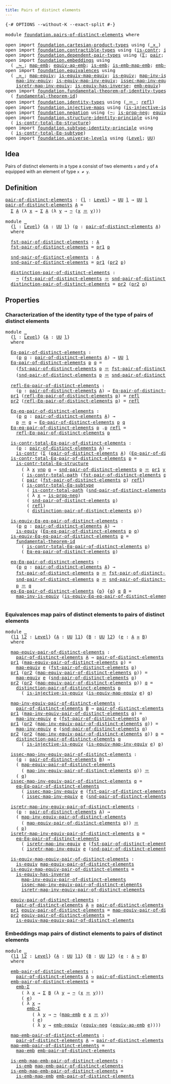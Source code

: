 ```yaml
---
title: Pairs of distinct elements
---
```


<pre class="Agda"><a id="52" class="Symbol">{-#</a> <a id="56" class="Keyword">OPTIONS</a> <a id="64" class="Pragma">--without-K</a> <a id="76" class="Pragma">--exact-split</a> <a id="90" class="Symbol">#-}</a>

<a id="95" class="Keyword">module</a> <a id="102" href="foundation.pairs-of-distinct-elements.html" class="Module">foundation.pairs-of-distinct-elements</a> <a id="140" class="Keyword">where</a>

<a id="147" class="Keyword">open</a> <a id="152" class="Keyword">import</a> <a id="159" href="foundation.cartesian-product-types.html" class="Module">foundation.cartesian-product-types</a> <a id="194" class="Keyword">using</a> <a id="200" class="Symbol">(</a><a id="201" href="foundation-core.cartesian-product-types.html#590" class="Function Operator">_×_</a><a id="204" class="Symbol">)</a>
<a id="206" class="Keyword">open</a> <a id="211" class="Keyword">import</a> <a id="218" href="foundation.contractible-types.html" class="Module">foundation.contractible-types</a> <a id="248" class="Keyword">using</a> <a id="254" class="Symbol">(</a><a id="255" href="foundation-core.contractible-types.html#1006" class="Function">is-contr</a><a id="263" class="Symbol">;</a> <a id="265" href="foundation-core.contractible-types.html#2046" class="Function">is-contr-total-path</a><a id="284" class="Symbol">)</a>
<a id="286" class="Keyword">open</a> <a id="291" class="Keyword">import</a> <a id="298" href="foundation.dependent-pair-types.html" class="Module">foundation.dependent-pair-types</a> <a id="330" class="Keyword">using</a> <a id="336" class="Symbol">(</a><a id="337" href="foundation-core.dependent-pair-types.html#515" class="Record">Σ</a><a id="338" class="Symbol">;</a> <a id="340" href="foundation-core.dependent-pair-types.html#588" class="InductiveConstructor">pair</a><a id="344" class="Symbol">;</a> <a id="346" href="foundation-core.dependent-pair-types.html#605" class="Field">pr1</a><a id="349" class="Symbol">;</a> <a id="351" href="foundation-core.dependent-pair-types.html#617" class="Field">pr2</a><a id="354" class="Symbol">)</a>
<a id="356" class="Keyword">open</a> <a id="361" class="Keyword">import</a> <a id="368" href="foundation.embeddings.html" class="Module">foundation.embeddings</a> <a id="390" class="Keyword">using</a>
  <a id="398" class="Symbol">(</a> <a id="400" href="foundation-core.embeddings.html#1074" class="Function Operator">_↪_</a><a id="403" class="Symbol">;</a> <a id="405" href="foundation-core.embeddings.html#1217" class="Function">map-emb</a><a id="412" class="Symbol">;</a> <a id="414" href="foundation-core.embeddings.html#1344" class="Function">equiv-ap-emb</a><a id="426" class="Symbol">;</a> <a id="428" href="foundation-core.embeddings.html#992" class="Function">is-emb</a><a id="434" class="Symbol">;</a> <a id="436" href="foundation-core.embeddings.html#1264" class="Function">is-emb-map-emb</a><a id="450" class="Symbol">;</a> <a id="452" href="foundation.embeddings.html#5290" class="Function">emb-Σ</a><a id="457" class="Symbol">)</a>
<a id="459" class="Keyword">open</a> <a id="464" class="Keyword">import</a> <a id="471" href="foundation.equivalences.html" class="Module">foundation.equivalences</a> <a id="495" class="Keyword">using</a>
  <a id="503" class="Symbol">(</a> <a id="505" href="foundation-core.equivalences.html#1621" class="Function Operator">_≃_</a><a id="508" class="Symbol">;</a> <a id="510" href="foundation-core.equivalences.html#1821" class="Function">map-equiv</a><a id="519" class="Symbol">;</a> <a id="521" href="foundation-core.equivalences.html#1876" class="Function">is-equiv-map-equiv</a><a id="539" class="Symbol">;</a> <a id="541" href="foundation-core.equivalences.html#1556" class="Function">is-equiv</a><a id="549" class="Symbol">;</a> <a id="551" href="foundation-core.equivalences.html#4187" class="Function">map-inv-is-equiv</a><a id="567" class="Symbol">;</a>
    <a id="573" href="foundation-core.equivalences.html#5036" class="Function">map-inv-equiv</a><a id="586" class="Symbol">;</a> <a id="588" href="foundation-core.equivalences.html#5594" class="Function">is-equiv-map-inv-equiv</a><a id="610" class="Symbol">;</a> <a id="612" href="foundation-core.equivalences.html#5119" class="Function">issec-map-inv-equiv</a><a id="631" class="Symbol">;</a>
    <a id="637" href="foundation-core.equivalences.html#5251" class="Function">isretr-map-inv-equiv</a><a id="657" class="Symbol">;</a> <a id="659" href="foundation-core.equivalences.html#3013" class="Function">is-equiv-has-inverse</a><a id="679" class="Symbol">;</a> <a id="681" href="foundation.equivalences.html#3356" class="Function">emb-equiv</a><a id="690" class="Symbol">)</a>
<a id="692" class="Keyword">open</a> <a id="697" class="Keyword">import</a> <a id="704" href="foundation.fundamental-theorem-of-identity-types.html" class="Module">foundation.fundamental-theorem-of-identity-types</a> <a id="753" class="Keyword">using</a>
  <a id="761" class="Symbol">(</a> <a id="763" href="foundation-core.fundamental-theorem-of-identity-types.html#1894" class="Function">fundamental-theorem-id</a><a id="785" class="Symbol">)</a>
<a id="787" class="Keyword">open</a> <a id="792" class="Keyword">import</a> <a id="799" href="foundation.identity-types.html" class="Module">foundation.identity-types</a> <a id="825" class="Keyword">using</a> <a id="831" class="Symbol">(</a><a id="832" href="foundation-core.identity-types.html#1865" class="Function Operator">_＝_</a><a id="835" class="Symbol">;</a> <a id="837" href="foundation-core.identity-types.html#1820" class="InductiveConstructor">refl</a><a id="841" class="Symbol">)</a>
<a id="843" class="Keyword">open</a> <a id="848" class="Keyword">import</a> <a id="855" href="foundation.injective-maps.html" class="Module">foundation.injective-maps</a> <a id="881" class="Keyword">using</a> <a id="887" class="Symbol">(</a><a id="888" href="foundation.injective-maps.html#2895" class="Function">is-injective-is-equiv</a><a id="909" class="Symbol">)</a>
<a id="911" class="Keyword">open</a> <a id="916" class="Keyword">import</a> <a id="923" href="foundation.negation.html" class="Module">foundation.negation</a> <a id="943" class="Keyword">using</a> <a id="949" class="Symbol">(</a><a id="950" href="foundation-core.negation.html#465" class="Function">¬</a><a id="951" class="Symbol">;</a> <a id="953" href="foundation.negation.html#955" class="Function">is-prop-neg</a><a id="964" class="Symbol">;</a> <a id="966" href="foundation.negation.html#1478" class="Function">equiv-neg</a><a id="975" class="Symbol">)</a>
<a id="977" class="Keyword">open</a> <a id="982" class="Keyword">import</a> <a id="989" href="foundation.structure-identity-principle.html" class="Module">foundation.structure-identity-principle</a> <a id="1029" class="Keyword">using</a>
  <a id="1037" class="Symbol">(</a> <a id="1039" href="foundation.structure-identity-principle.html#1355" class="Function">is-contr-total-Eq-structure</a><a id="1066" class="Symbol">)</a>
<a id="1068" class="Keyword">open</a> <a id="1073" class="Keyword">import</a> <a id="1080" href="foundation.subtype-identity-principle.html" class="Module">foundation.subtype-identity-principle</a> <a id="1118" class="Keyword">using</a>
  <a id="1126" class="Symbol">(</a> <a id="1128" href="foundation-core.subtype-identity-principle.html#1586" class="Function">is-contr-total-Eq-subtype</a><a id="1153" class="Symbol">)</a>
<a id="1155" class="Keyword">open</a> <a id="1160" class="Keyword">import</a> <a id="1167" href="foundation.universe-levels.html" class="Module">foundation.universe-levels</a> <a id="1194" class="Keyword">using</a> <a id="1200" class="Symbol">(</a><a id="1201" href="Agda.Primitive.html#597" class="Postulate">Level</a><a id="1206" class="Symbol">;</a> <a id="1208" href="foundation-core.universe-levels.html#235" class="Primitive">UU</a><a id="1210" class="Symbol">)</a>
</pre>
## Idea

Pairs of distinct elements in a type `A` consist of two elements `x` and `y` of `A` equipped with an element of type `x ≠ y`.

## Definition

<pre class="Agda"><a id="pair-of-distinct-elements"></a><a id="1376" href="foundation.pairs-of-distinct-elements.html#1376" class="Function">pair-of-distinct-elements</a> <a id="1402" class="Symbol">:</a> <a id="1404" class="Symbol">{</a><a id="1405" href="foundation.pairs-of-distinct-elements.html#1405" class="Bound">l</a> <a id="1407" class="Symbol">:</a> <a id="1409" href="Agda.Primitive.html#597" class="Postulate">Level</a><a id="1414" class="Symbol">}</a> <a id="1416" class="Symbol">→</a> <a id="1418" href="foundation-core.universe-levels.html#235" class="Primitive">UU</a> <a id="1421" href="foundation.pairs-of-distinct-elements.html#1405" class="Bound">l</a> <a id="1423" class="Symbol">→</a> <a id="1425" href="foundation-core.universe-levels.html#235" class="Primitive">UU</a> <a id="1428" href="foundation.pairs-of-distinct-elements.html#1405" class="Bound">l</a>
<a id="1430" href="foundation.pairs-of-distinct-elements.html#1376" class="Function">pair-of-distinct-elements</a> <a id="1456" href="foundation.pairs-of-distinct-elements.html#1456" class="Bound">A</a> <a id="1458" class="Symbol">=</a>
  <a id="1462" href="foundation-core.dependent-pair-types.html#515" class="Record">Σ</a> <a id="1464" href="foundation.pairs-of-distinct-elements.html#1456" class="Bound">A</a> <a id="1466" class="Symbol">(λ</a> <a id="1469" href="foundation.pairs-of-distinct-elements.html#1469" class="Bound">x</a> <a id="1471" class="Symbol">→</a> <a id="1473" href="foundation-core.dependent-pair-types.html#515" class="Record">Σ</a> <a id="1475" href="foundation.pairs-of-distinct-elements.html#1456" class="Bound">A</a> <a id="1477" class="Symbol">(λ</a> <a id="1480" href="foundation.pairs-of-distinct-elements.html#1480" class="Bound">y</a> <a id="1482" class="Symbol">→</a> <a id="1484" href="foundation-core.negation.html#465" class="Function">¬</a> <a id="1486" class="Symbol">(</a><a id="1487" href="foundation.pairs-of-distinct-elements.html#1469" class="Bound">x</a> <a id="1489" href="foundation-core.identity-types.html#1865" class="Function Operator">＝</a> <a id="1491" href="foundation.pairs-of-distinct-elements.html#1480" class="Bound">y</a><a id="1492" class="Symbol">)))</a>

<a id="1497" class="Keyword">module</a> <a id="1504" href="foundation.pairs-of-distinct-elements.html#1504" class="Module">_</a>
  <a id="1508" class="Symbol">{</a><a id="1509" href="foundation.pairs-of-distinct-elements.html#1509" class="Bound">l</a> <a id="1511" class="Symbol">:</a> <a id="1513" href="Agda.Primitive.html#597" class="Postulate">Level</a><a id="1518" class="Symbol">}</a> <a id="1520" class="Symbol">{</a><a id="1521" href="foundation.pairs-of-distinct-elements.html#1521" class="Bound">A</a> <a id="1523" class="Symbol">:</a> <a id="1525" href="foundation-core.universe-levels.html#235" class="Primitive">UU</a> <a id="1528" href="foundation.pairs-of-distinct-elements.html#1509" class="Bound">l</a><a id="1529" class="Symbol">}</a> <a id="1531" class="Symbol">(</a><a id="1532" href="foundation.pairs-of-distinct-elements.html#1532" class="Bound">p</a> <a id="1534" class="Symbol">:</a> <a id="1536" href="foundation.pairs-of-distinct-elements.html#1376" class="Function">pair-of-distinct-elements</a> <a id="1562" href="foundation.pairs-of-distinct-elements.html#1521" class="Bound">A</a><a id="1563" class="Symbol">)</a>
  <a id="1567" class="Keyword">where</a>
  
  <a id="1578" href="foundation.pairs-of-distinct-elements.html#1578" class="Function">fst-pair-of-distinct-elements</a> <a id="1608" class="Symbol">:</a> <a id="1610" href="foundation.pairs-of-distinct-elements.html#1521" class="Bound">A</a>
  <a id="1614" href="foundation.pairs-of-distinct-elements.html#1578" class="Function">fst-pair-of-distinct-elements</a> <a id="1644" class="Symbol">=</a> <a id="1646" href="foundation-core.dependent-pair-types.html#605" class="Field">pr1</a> <a id="1650" href="foundation.pairs-of-distinct-elements.html#1532" class="Bound">p</a>

  <a id="1655" href="foundation.pairs-of-distinct-elements.html#1655" class="Function">snd-pair-of-distinct-elements</a> <a id="1685" class="Symbol">:</a> <a id="1687" href="foundation.pairs-of-distinct-elements.html#1521" class="Bound">A</a>
  <a id="1691" href="foundation.pairs-of-distinct-elements.html#1655" class="Function">snd-pair-of-distinct-elements</a> <a id="1721" class="Symbol">=</a> <a id="1723" href="foundation-core.dependent-pair-types.html#605" class="Field">pr1</a> <a id="1727" class="Symbol">(</a><a id="1728" href="foundation-core.dependent-pair-types.html#617" class="Field">pr2</a> <a id="1732" href="foundation.pairs-of-distinct-elements.html#1532" class="Bound">p</a><a id="1733" class="Symbol">)</a>

  <a id="1738" href="foundation.pairs-of-distinct-elements.html#1738" class="Function">distinction-pair-of-distinct-elements</a> <a id="1776" class="Symbol">:</a>
    <a id="1782" href="foundation-core.negation.html#465" class="Function">¬</a> <a id="1784" class="Symbol">(</a><a id="1785" href="foundation.pairs-of-distinct-elements.html#1578" class="Function">fst-pair-of-distinct-elements</a> <a id="1815" href="foundation-core.identity-types.html#1865" class="Function Operator">＝</a> <a id="1817" href="foundation.pairs-of-distinct-elements.html#1655" class="Function">snd-pair-of-distinct-elements</a><a id="1846" class="Symbol">)</a>
  <a id="1850" href="foundation.pairs-of-distinct-elements.html#1738" class="Function">distinction-pair-of-distinct-elements</a> <a id="1888" class="Symbol">=</a> <a id="1890" href="foundation-core.dependent-pair-types.html#617" class="Field">pr2</a> <a id="1894" class="Symbol">(</a><a id="1895" href="foundation-core.dependent-pair-types.html#617" class="Field">pr2</a> <a id="1899" href="foundation.pairs-of-distinct-elements.html#1532" class="Bound">p</a><a id="1900" class="Symbol">)</a>
</pre>
## Properties

### Characterization of the identity type of the type of pairs of distinct elements

<pre class="Agda"><a id="2015" class="Keyword">module</a> <a id="2022" href="foundation.pairs-of-distinct-elements.html#2022" class="Module">_</a>
  <a id="2026" class="Symbol">{</a><a id="2027" href="foundation.pairs-of-distinct-elements.html#2027" class="Bound">l</a> <a id="2029" class="Symbol">:</a> <a id="2031" href="Agda.Primitive.html#597" class="Postulate">Level</a><a id="2036" class="Symbol">}</a> <a id="2038" class="Symbol">{</a><a id="2039" href="foundation.pairs-of-distinct-elements.html#2039" class="Bound">A</a> <a id="2041" class="Symbol">:</a> <a id="2043" href="foundation-core.universe-levels.html#235" class="Primitive">UU</a> <a id="2046" href="foundation.pairs-of-distinct-elements.html#2027" class="Bound">l</a><a id="2047" class="Symbol">}</a>
  <a id="2051" class="Keyword">where</a>
  
  <a id="2062" href="foundation.pairs-of-distinct-elements.html#2062" class="Function">Eq-pair-of-distinct-elements</a> <a id="2091" class="Symbol">:</a>
    <a id="2097" class="Symbol">(</a><a id="2098" href="foundation.pairs-of-distinct-elements.html#2098" class="Bound">p</a> <a id="2100" href="foundation.pairs-of-distinct-elements.html#2100" class="Bound">q</a> <a id="2102" class="Symbol">:</a> <a id="2104" href="foundation.pairs-of-distinct-elements.html#1376" class="Function">pair-of-distinct-elements</a> <a id="2130" href="foundation.pairs-of-distinct-elements.html#2039" class="Bound">A</a><a id="2131" class="Symbol">)</a> <a id="2133" class="Symbol">→</a> <a id="2135" href="foundation-core.universe-levels.html#235" class="Primitive">UU</a> <a id="2138" href="foundation.pairs-of-distinct-elements.html#2027" class="Bound">l</a>
  <a id="2142" href="foundation.pairs-of-distinct-elements.html#2062" class="Function">Eq-pair-of-distinct-elements</a> <a id="2171" href="foundation.pairs-of-distinct-elements.html#2171" class="Bound">p</a> <a id="2173" href="foundation.pairs-of-distinct-elements.html#2173" class="Bound">q</a> <a id="2175" class="Symbol">=</a>
    <a id="2181" class="Symbol">(</a><a id="2182" href="foundation.pairs-of-distinct-elements.html#1578" class="Function">fst-pair-of-distinct-elements</a> <a id="2212" href="foundation.pairs-of-distinct-elements.html#2171" class="Bound">p</a> <a id="2214" href="foundation-core.identity-types.html#1865" class="Function Operator">＝</a> <a id="2216" href="foundation.pairs-of-distinct-elements.html#1578" class="Function">fst-pair-of-distinct-elements</a> <a id="2246" href="foundation.pairs-of-distinct-elements.html#2173" class="Bound">q</a><a id="2247" class="Symbol">)</a> <a id="2249" href="foundation-core.cartesian-product-types.html#590" class="Function Operator">×</a>
    <a id="2255" class="Symbol">(</a><a id="2256" href="foundation.pairs-of-distinct-elements.html#1655" class="Function">snd-pair-of-distinct-elements</a> <a id="2286" href="foundation.pairs-of-distinct-elements.html#2171" class="Bound">p</a> <a id="2288" href="foundation-core.identity-types.html#1865" class="Function Operator">＝</a> <a id="2290" href="foundation.pairs-of-distinct-elements.html#1655" class="Function">snd-pair-of-distinct-elements</a> <a id="2320" href="foundation.pairs-of-distinct-elements.html#2173" class="Bound">q</a><a id="2321" class="Symbol">)</a>

  <a id="2326" href="foundation.pairs-of-distinct-elements.html#2326" class="Function">refl-Eq-pair-of-distinct-elements</a> <a id="2360" class="Symbol">:</a>
    <a id="2366" class="Symbol">(</a><a id="2367" href="foundation.pairs-of-distinct-elements.html#2367" class="Bound">p</a> <a id="2369" class="Symbol">:</a> <a id="2371" href="foundation.pairs-of-distinct-elements.html#1376" class="Function">pair-of-distinct-elements</a> <a id="2397" href="foundation.pairs-of-distinct-elements.html#2039" class="Bound">A</a><a id="2398" class="Symbol">)</a> <a id="2400" class="Symbol">→</a> <a id="2402" href="foundation.pairs-of-distinct-elements.html#2062" class="Function">Eq-pair-of-distinct-elements</a> <a id="2431" href="foundation.pairs-of-distinct-elements.html#2367" class="Bound">p</a> <a id="2433" href="foundation.pairs-of-distinct-elements.html#2367" class="Bound">p</a>
  <a id="2437" href="foundation-core.dependent-pair-types.html#605" class="Field">pr1</a> <a id="2441" class="Symbol">(</a><a id="2442" href="foundation.pairs-of-distinct-elements.html#2326" class="Function">refl-Eq-pair-of-distinct-elements</a> <a id="2476" href="foundation.pairs-of-distinct-elements.html#2476" class="Bound">p</a><a id="2477" class="Symbol">)</a> <a id="2479" class="Symbol">=</a> <a id="2481" href="foundation-core.identity-types.html#1820" class="InductiveConstructor">refl</a>
  <a id="2488" href="foundation-core.dependent-pair-types.html#617" class="Field">pr2</a> <a id="2492" class="Symbol">(</a><a id="2493" href="foundation.pairs-of-distinct-elements.html#2326" class="Function">refl-Eq-pair-of-distinct-elements</a> <a id="2527" href="foundation.pairs-of-distinct-elements.html#2527" class="Bound">p</a><a id="2528" class="Symbol">)</a> <a id="2530" class="Symbol">=</a> <a id="2532" href="foundation-core.identity-types.html#1820" class="InductiveConstructor">refl</a>

  <a id="2540" href="foundation.pairs-of-distinct-elements.html#2540" class="Function">Eq-eq-pair-of-distinct-elements</a> <a id="2572" class="Symbol">:</a>
    <a id="2578" class="Symbol">(</a><a id="2579" href="foundation.pairs-of-distinct-elements.html#2579" class="Bound">p</a> <a id="2581" href="foundation.pairs-of-distinct-elements.html#2581" class="Bound">q</a> <a id="2583" class="Symbol">:</a> <a id="2585" href="foundation.pairs-of-distinct-elements.html#1376" class="Function">pair-of-distinct-elements</a> <a id="2611" href="foundation.pairs-of-distinct-elements.html#2039" class="Bound">A</a><a id="2612" class="Symbol">)</a> <a id="2614" class="Symbol">→</a>
    <a id="2620" href="foundation.pairs-of-distinct-elements.html#2579" class="Bound">p</a> <a id="2622" href="foundation-core.identity-types.html#1865" class="Function Operator">＝</a> <a id="2624" href="foundation.pairs-of-distinct-elements.html#2581" class="Bound">q</a> <a id="2626" class="Symbol">→</a> <a id="2628" href="foundation.pairs-of-distinct-elements.html#2062" class="Function">Eq-pair-of-distinct-elements</a> <a id="2657" href="foundation.pairs-of-distinct-elements.html#2579" class="Bound">p</a> <a id="2659" href="foundation.pairs-of-distinct-elements.html#2581" class="Bound">q</a>
  <a id="2663" href="foundation.pairs-of-distinct-elements.html#2540" class="Function">Eq-eq-pair-of-distinct-elements</a> <a id="2695" href="foundation.pairs-of-distinct-elements.html#2695" class="Bound">p</a> <a id="2697" class="DottedPattern Symbol">.</a><a id="2698" href="foundation.pairs-of-distinct-elements.html#2695" class="DottedPattern Bound">p</a> <a id="2700" href="foundation-core.identity-types.html#1820" class="InductiveConstructor">refl</a> <a id="2705" class="Symbol">=</a>
    <a id="2711" href="foundation.pairs-of-distinct-elements.html#2326" class="Function">refl-Eq-pair-of-distinct-elements</a> <a id="2745" href="foundation.pairs-of-distinct-elements.html#2695" class="Bound">p</a>

  <a id="2750" href="foundation.pairs-of-distinct-elements.html#2750" class="Function">is-contr-total-Eq-pair-of-distinct-elements</a> <a id="2794" class="Symbol">:</a>
    <a id="2800" class="Symbol">(</a><a id="2801" href="foundation.pairs-of-distinct-elements.html#2801" class="Bound">p</a> <a id="2803" class="Symbol">:</a> <a id="2805" href="foundation.pairs-of-distinct-elements.html#1376" class="Function">pair-of-distinct-elements</a> <a id="2831" href="foundation.pairs-of-distinct-elements.html#2039" class="Bound">A</a><a id="2832" class="Symbol">)</a> <a id="2834" class="Symbol">→</a>
    <a id="2840" href="foundation-core.contractible-types.html#1006" class="Function">is-contr</a> <a id="2849" class="Symbol">(</a><a id="2850" href="foundation-core.dependent-pair-types.html#515" class="Record">Σ</a> <a id="2852" class="Symbol">(</a><a id="2853" href="foundation.pairs-of-distinct-elements.html#1376" class="Function">pair-of-distinct-elements</a> <a id="2879" href="foundation.pairs-of-distinct-elements.html#2039" class="Bound">A</a><a id="2880" class="Symbol">)</a> <a id="2882" class="Symbol">(</a><a id="2883" href="foundation.pairs-of-distinct-elements.html#2062" class="Function">Eq-pair-of-distinct-elements</a> <a id="2912" href="foundation.pairs-of-distinct-elements.html#2801" class="Bound">p</a><a id="2913" class="Symbol">))</a>
  <a id="2918" href="foundation.pairs-of-distinct-elements.html#2750" class="Function">is-contr-total-Eq-pair-of-distinct-elements</a> <a id="2962" href="foundation.pairs-of-distinct-elements.html#2962" class="Bound">p</a> <a id="2964" class="Symbol">=</a>
    <a id="2970" href="foundation.structure-identity-principle.html#1355" class="Function">is-contr-total-Eq-structure</a>
      <a id="3004" class="Symbol">(</a> <a id="3006" class="Symbol">λ</a> <a id="3008" href="foundation.pairs-of-distinct-elements.html#3008" class="Bound">x</a> <a id="3010" href="foundation.pairs-of-distinct-elements.html#3010" class="Bound">ynp</a> <a id="3014" href="foundation.pairs-of-distinct-elements.html#3014" class="Bound">α</a> <a id="3016" class="Symbol">→</a> <a id="3018" href="foundation.pairs-of-distinct-elements.html#1655" class="Function">snd-pair-of-distinct-elements</a> <a id="3048" href="foundation.pairs-of-distinct-elements.html#2962" class="Bound">p</a> <a id="3050" href="foundation-core.identity-types.html#1865" class="Function Operator">＝</a> <a id="3052" href="foundation-core.dependent-pair-types.html#605" class="Field">pr1</a> <a id="3056" href="foundation.pairs-of-distinct-elements.html#3010" class="Bound">ynp</a><a id="3059" class="Symbol">)</a>
      <a id="3067" class="Symbol">(</a> <a id="3069" href="foundation-core.contractible-types.html#2046" class="Function">is-contr-total-path</a> <a id="3089" class="Symbol">(</a><a id="3090" href="foundation.pairs-of-distinct-elements.html#1578" class="Function">fst-pair-of-distinct-elements</a> <a id="3120" href="foundation.pairs-of-distinct-elements.html#2962" class="Bound">p</a><a id="3121" class="Symbol">))</a>
      <a id="3130" class="Symbol">(</a> <a id="3132" href="foundation-core.dependent-pair-types.html#588" class="InductiveConstructor">pair</a> <a id="3137" class="Symbol">(</a><a id="3138" href="foundation.pairs-of-distinct-elements.html#1578" class="Function">fst-pair-of-distinct-elements</a> <a id="3168" href="foundation.pairs-of-distinct-elements.html#2962" class="Bound">p</a><a id="3169" class="Symbol">)</a> <a id="3171" href="foundation-core.identity-types.html#1820" class="InductiveConstructor">refl</a><a id="3175" class="Symbol">)</a>
      <a id="3183" class="Symbol">(</a> <a id="3185" href="foundation-core.subtype-identity-principle.html#1586" class="Function">is-contr-total-Eq-subtype</a>
        <a id="3219" class="Symbol">(</a> <a id="3221" href="foundation-core.contractible-types.html#2046" class="Function">is-contr-total-path</a> <a id="3241" class="Symbol">(</a><a id="3242" href="foundation.pairs-of-distinct-elements.html#1655" class="Function">snd-pair-of-distinct-elements</a> <a id="3272" href="foundation.pairs-of-distinct-elements.html#2962" class="Bound">p</a><a id="3273" class="Symbol">))</a>
        <a id="3284" class="Symbol">(</a> <a id="3286" class="Symbol">λ</a> <a id="3288" href="foundation.pairs-of-distinct-elements.html#3288" class="Bound">x</a> <a id="3290" class="Symbol">→</a> <a id="3292" href="foundation.negation.html#955" class="Function">is-prop-neg</a><a id="3303" class="Symbol">)</a>
        <a id="3313" class="Symbol">(</a> <a id="3315" href="foundation.pairs-of-distinct-elements.html#1655" class="Function">snd-pair-of-distinct-elements</a> <a id="3345" href="foundation.pairs-of-distinct-elements.html#2962" class="Bound">p</a><a id="3346" class="Symbol">)</a>
        <a id="3356" class="Symbol">(</a> <a id="3358" href="foundation-core.identity-types.html#1820" class="InductiveConstructor">refl</a><a id="3362" class="Symbol">)</a>
        <a id="3372" class="Symbol">(</a> <a id="3374" href="foundation.pairs-of-distinct-elements.html#1738" class="Function">distinction-pair-of-distinct-elements</a> <a id="3412" href="foundation.pairs-of-distinct-elements.html#2962" class="Bound">p</a><a id="3413" class="Symbol">))</a>

  <a id="3419" href="foundation.pairs-of-distinct-elements.html#3419" class="Function">is-equiv-Eq-eq-pair-of-distinct-elements</a> <a id="3460" class="Symbol">:</a>
    <a id="3466" class="Symbol">(</a><a id="3467" href="foundation.pairs-of-distinct-elements.html#3467" class="Bound">p</a> <a id="3469" href="foundation.pairs-of-distinct-elements.html#3469" class="Bound">q</a> <a id="3471" class="Symbol">:</a> <a id="3473" href="foundation.pairs-of-distinct-elements.html#1376" class="Function">pair-of-distinct-elements</a> <a id="3499" href="foundation.pairs-of-distinct-elements.html#2039" class="Bound">A</a><a id="3500" class="Symbol">)</a> <a id="3502" class="Symbol">→</a>
    <a id="3508" href="foundation-core.equivalences.html#1556" class="Function">is-equiv</a> <a id="3517" class="Symbol">(</a><a id="3518" href="foundation.pairs-of-distinct-elements.html#2540" class="Function">Eq-eq-pair-of-distinct-elements</a> <a id="3550" href="foundation.pairs-of-distinct-elements.html#3467" class="Bound">p</a> <a id="3552" href="foundation.pairs-of-distinct-elements.html#3469" class="Bound">q</a><a id="3553" class="Symbol">)</a>
  <a id="3557" href="foundation.pairs-of-distinct-elements.html#3419" class="Function">is-equiv-Eq-eq-pair-of-distinct-elements</a> <a id="3598" href="foundation.pairs-of-distinct-elements.html#3598" class="Bound">p</a> <a id="3600" class="Symbol">=</a>
    <a id="3606" href="foundation-core.fundamental-theorem-of-identity-types.html#1894" class="Function">fundamental-theorem-id</a>
      <a id="3635" class="Symbol">(</a> <a id="3637" href="foundation.pairs-of-distinct-elements.html#2750" class="Function">is-contr-total-Eq-pair-of-distinct-elements</a> <a id="3681" href="foundation.pairs-of-distinct-elements.html#3598" class="Bound">p</a><a id="3682" class="Symbol">)</a>
      <a id="3690" class="Symbol">(</a> <a id="3692" href="foundation.pairs-of-distinct-elements.html#2540" class="Function">Eq-eq-pair-of-distinct-elements</a> <a id="3724" href="foundation.pairs-of-distinct-elements.html#3598" class="Bound">p</a><a id="3725" class="Symbol">)</a>

  <a id="3730" href="foundation.pairs-of-distinct-elements.html#3730" class="Function">eq-Eq-pair-of-distinct-elements</a> <a id="3762" class="Symbol">:</a>
    <a id="3768" class="Symbol">{</a><a id="3769" href="foundation.pairs-of-distinct-elements.html#3769" class="Bound">p</a> <a id="3771" href="foundation.pairs-of-distinct-elements.html#3771" class="Bound">q</a> <a id="3773" class="Symbol">:</a> <a id="3775" href="foundation.pairs-of-distinct-elements.html#1376" class="Function">pair-of-distinct-elements</a> <a id="3801" href="foundation.pairs-of-distinct-elements.html#2039" class="Bound">A</a><a id="3802" class="Symbol">}</a> <a id="3804" class="Symbol">→</a>
    <a id="3810" href="foundation.pairs-of-distinct-elements.html#1578" class="Function">fst-pair-of-distinct-elements</a> <a id="3840" href="foundation.pairs-of-distinct-elements.html#3769" class="Bound">p</a> <a id="3842" href="foundation-core.identity-types.html#1865" class="Function Operator">＝</a> <a id="3844" href="foundation.pairs-of-distinct-elements.html#1578" class="Function">fst-pair-of-distinct-elements</a> <a id="3874" href="foundation.pairs-of-distinct-elements.html#3771" class="Bound">q</a> <a id="3876" class="Symbol">→</a>
    <a id="3882" href="foundation.pairs-of-distinct-elements.html#1655" class="Function">snd-pair-of-distinct-elements</a> <a id="3912" href="foundation.pairs-of-distinct-elements.html#3769" class="Bound">p</a> <a id="3914" href="foundation-core.identity-types.html#1865" class="Function Operator">＝</a> <a id="3916" href="foundation.pairs-of-distinct-elements.html#1655" class="Function">snd-pair-of-distinct-elements</a> <a id="3946" href="foundation.pairs-of-distinct-elements.html#3771" class="Bound">q</a> <a id="3948" class="Symbol">→</a>
    <a id="3954" href="foundation.pairs-of-distinct-elements.html#3769" class="Bound">p</a> <a id="3956" href="foundation-core.identity-types.html#1865" class="Function Operator">＝</a> <a id="3958" href="foundation.pairs-of-distinct-elements.html#3771" class="Bound">q</a>
  <a id="3962" href="foundation.pairs-of-distinct-elements.html#3730" class="Function">eq-Eq-pair-of-distinct-elements</a> <a id="3994" class="Symbol">{</a><a id="3995" href="foundation.pairs-of-distinct-elements.html#3995" class="Bound">p</a><a id="3996" class="Symbol">}</a> <a id="3998" class="Symbol">{</a><a id="3999" href="foundation.pairs-of-distinct-elements.html#3999" class="Bound">q</a><a id="4000" class="Symbol">}</a> <a id="4002" href="foundation.pairs-of-distinct-elements.html#4002" class="Bound">α</a> <a id="4004" href="foundation.pairs-of-distinct-elements.html#4004" class="Bound">β</a> <a id="4006" class="Symbol">=</a>
    <a id="4012" href="foundation-core.equivalences.html#4187" class="Function">map-inv-is-equiv</a> <a id="4029" class="Symbol">(</a><a id="4030" href="foundation.pairs-of-distinct-elements.html#3419" class="Function">is-equiv-Eq-eq-pair-of-distinct-elements</a> <a id="4071" href="foundation.pairs-of-distinct-elements.html#3995" class="Bound">p</a> <a id="4073" href="foundation.pairs-of-distinct-elements.html#3999" class="Bound">q</a><a id="4074" class="Symbol">)</a> <a id="4076" class="Symbol">(</a><a id="4077" href="foundation-core.dependent-pair-types.html#588" class="InductiveConstructor">pair</a> <a id="4082" href="foundation.pairs-of-distinct-elements.html#4002" class="Bound">α</a> <a id="4084" href="foundation.pairs-of-distinct-elements.html#4004" class="Bound">β</a><a id="4085" class="Symbol">)</a>
  
</pre>
### Equivalences map pairs of distinct elements to pairs of distinct elements

<pre class="Agda"><a id="4182" class="Keyword">module</a> <a id="4189" href="foundation.pairs-of-distinct-elements.html#4189" class="Module">_</a>
  <a id="4193" class="Symbol">{</a><a id="4194" href="foundation.pairs-of-distinct-elements.html#4194" class="Bound">l1</a> <a id="4197" href="foundation.pairs-of-distinct-elements.html#4197" class="Bound">l2</a> <a id="4200" class="Symbol">:</a> <a id="4202" href="Agda.Primitive.html#597" class="Postulate">Level</a><a id="4207" class="Symbol">}</a> <a id="4209" class="Symbol">{</a><a id="4210" href="foundation.pairs-of-distinct-elements.html#4210" class="Bound">A</a> <a id="4212" class="Symbol">:</a> <a id="4214" href="foundation-core.universe-levels.html#235" class="Primitive">UU</a> <a id="4217" href="foundation.pairs-of-distinct-elements.html#4194" class="Bound">l1</a><a id="4219" class="Symbol">}</a> <a id="4221" class="Symbol">{</a><a id="4222" href="foundation.pairs-of-distinct-elements.html#4222" class="Bound">B</a> <a id="4224" class="Symbol">:</a> <a id="4226" href="foundation-core.universe-levels.html#235" class="Primitive">UU</a> <a id="4229" href="foundation.pairs-of-distinct-elements.html#4197" class="Bound">l2</a><a id="4231" class="Symbol">}</a> <a id="4233" class="Symbol">(</a><a id="4234" href="foundation.pairs-of-distinct-elements.html#4234" class="Bound">e</a> <a id="4236" class="Symbol">:</a> <a id="4238" href="foundation.pairs-of-distinct-elements.html#4210" class="Bound">A</a> <a id="4240" href="foundation-core.equivalences.html#1621" class="Function Operator">≃</a> <a id="4242" href="foundation.pairs-of-distinct-elements.html#4222" class="Bound">B</a><a id="4243" class="Symbol">)</a>
  <a id="4247" class="Keyword">where</a>

  <a id="4256" href="foundation.pairs-of-distinct-elements.html#4256" class="Function">map-equiv-pair-of-distinct-elements</a> <a id="4292" class="Symbol">:</a>
    <a id="4298" href="foundation.pairs-of-distinct-elements.html#1376" class="Function">pair-of-distinct-elements</a> <a id="4324" href="foundation.pairs-of-distinct-elements.html#4210" class="Bound">A</a> <a id="4326" class="Symbol">→</a> <a id="4328" href="foundation.pairs-of-distinct-elements.html#1376" class="Function">pair-of-distinct-elements</a> <a id="4354" href="foundation.pairs-of-distinct-elements.html#4222" class="Bound">B</a>
  <a id="4358" href="foundation-core.dependent-pair-types.html#605" class="Field">pr1</a> <a id="4362" class="Symbol">(</a><a id="4363" href="foundation.pairs-of-distinct-elements.html#4256" class="Function">map-equiv-pair-of-distinct-elements</a> <a id="4399" href="foundation.pairs-of-distinct-elements.html#4399" class="Bound">p</a><a id="4400" class="Symbol">)</a> <a id="4402" class="Symbol">=</a>
    <a id="4408" href="foundation-core.equivalences.html#1821" class="Function">map-equiv</a> <a id="4418" href="foundation.pairs-of-distinct-elements.html#4234" class="Bound">e</a> <a id="4420" class="Symbol">(</a><a id="4421" href="foundation.pairs-of-distinct-elements.html#1578" class="Function">fst-pair-of-distinct-elements</a> <a id="4451" href="foundation.pairs-of-distinct-elements.html#4399" class="Bound">p</a><a id="4452" class="Symbol">)</a>
  <a id="4456" href="foundation-core.dependent-pair-types.html#605" class="Field">pr1</a> <a id="4460" class="Symbol">(</a><a id="4461" href="foundation-core.dependent-pair-types.html#617" class="Field">pr2</a> <a id="4465" class="Symbol">(</a><a id="4466" href="foundation.pairs-of-distinct-elements.html#4256" class="Function">map-equiv-pair-of-distinct-elements</a> <a id="4502" href="foundation.pairs-of-distinct-elements.html#4502" class="Bound">p</a><a id="4503" class="Symbol">))</a> <a id="4506" class="Symbol">=</a>
    <a id="4512" href="foundation-core.equivalences.html#1821" class="Function">map-equiv</a> <a id="4522" href="foundation.pairs-of-distinct-elements.html#4234" class="Bound">e</a> <a id="4524" class="Symbol">(</a><a id="4525" href="foundation.pairs-of-distinct-elements.html#1655" class="Function">snd-pair-of-distinct-elements</a> <a id="4555" href="foundation.pairs-of-distinct-elements.html#4502" class="Bound">p</a><a id="4556" class="Symbol">)</a>
  <a id="4560" href="foundation-core.dependent-pair-types.html#617" class="Field">pr2</a> <a id="4564" class="Symbol">(</a><a id="4565" href="foundation-core.dependent-pair-types.html#617" class="Field">pr2</a> <a id="4569" class="Symbol">(</a><a id="4570" href="foundation.pairs-of-distinct-elements.html#4256" class="Function">map-equiv-pair-of-distinct-elements</a> <a id="4606" href="foundation.pairs-of-distinct-elements.html#4606" class="Bound">p</a><a id="4607" class="Symbol">))</a> <a id="4610" href="foundation.pairs-of-distinct-elements.html#4610" class="Bound">q</a> <a id="4612" class="Symbol">=</a>
    <a id="4618" href="foundation.pairs-of-distinct-elements.html#1738" class="Function">distinction-pair-of-distinct-elements</a> <a id="4656" href="foundation.pairs-of-distinct-elements.html#4606" class="Bound">p</a>
      <a id="4664" class="Symbol">(</a> <a id="4666" href="foundation.injective-maps.html#2895" class="Function">is-injective-is-equiv</a> <a id="4688" class="Symbol">(</a><a id="4689" href="foundation-core.equivalences.html#1876" class="Function">is-equiv-map-equiv</a> <a id="4708" href="foundation.pairs-of-distinct-elements.html#4234" class="Bound">e</a><a id="4709" class="Symbol">)</a> <a id="4711" href="foundation.pairs-of-distinct-elements.html#4610" class="Bound">q</a><a id="4712" class="Symbol">)</a>

  <a id="4717" href="foundation.pairs-of-distinct-elements.html#4717" class="Function">map-inv-equiv-pair-of-distinct-elements</a> <a id="4757" class="Symbol">:</a>
    <a id="4763" href="foundation.pairs-of-distinct-elements.html#1376" class="Function">pair-of-distinct-elements</a> <a id="4789" href="foundation.pairs-of-distinct-elements.html#4222" class="Bound">B</a> <a id="4791" class="Symbol">→</a> <a id="4793" href="foundation.pairs-of-distinct-elements.html#1376" class="Function">pair-of-distinct-elements</a> <a id="4819" href="foundation.pairs-of-distinct-elements.html#4210" class="Bound">A</a>
  <a id="4823" href="foundation-core.dependent-pair-types.html#605" class="Field">pr1</a> <a id="4827" class="Symbol">(</a><a id="4828" href="foundation.pairs-of-distinct-elements.html#4717" class="Function">map-inv-equiv-pair-of-distinct-elements</a> <a id="4868" href="foundation.pairs-of-distinct-elements.html#4868" class="Bound">q</a><a id="4869" class="Symbol">)</a> <a id="4871" class="Symbol">=</a>
    <a id="4877" href="foundation-core.equivalences.html#5036" class="Function">map-inv-equiv</a> <a id="4891" href="foundation.pairs-of-distinct-elements.html#4234" class="Bound">e</a> <a id="4893" class="Symbol">(</a><a id="4894" href="foundation.pairs-of-distinct-elements.html#1578" class="Function">fst-pair-of-distinct-elements</a> <a id="4924" href="foundation.pairs-of-distinct-elements.html#4868" class="Bound">q</a><a id="4925" class="Symbol">)</a>
  <a id="4929" href="foundation-core.dependent-pair-types.html#605" class="Field">pr1</a> <a id="4933" class="Symbol">(</a><a id="4934" href="foundation-core.dependent-pair-types.html#617" class="Field">pr2</a> <a id="4938" class="Symbol">(</a><a id="4939" href="foundation.pairs-of-distinct-elements.html#4717" class="Function">map-inv-equiv-pair-of-distinct-elements</a> <a id="4979" href="foundation.pairs-of-distinct-elements.html#4979" class="Bound">q</a><a id="4980" class="Symbol">))</a> <a id="4983" class="Symbol">=</a>
    <a id="4989" href="foundation-core.equivalences.html#5036" class="Function">map-inv-equiv</a> <a id="5003" href="foundation.pairs-of-distinct-elements.html#4234" class="Bound">e</a> <a id="5005" class="Symbol">(</a><a id="5006" href="foundation.pairs-of-distinct-elements.html#1655" class="Function">snd-pair-of-distinct-elements</a> <a id="5036" href="foundation.pairs-of-distinct-elements.html#4979" class="Bound">q</a><a id="5037" class="Symbol">)</a>
  <a id="5041" href="foundation-core.dependent-pair-types.html#617" class="Field">pr2</a> <a id="5045" class="Symbol">(</a><a id="5046" href="foundation-core.dependent-pair-types.html#617" class="Field">pr2</a> <a id="5050" class="Symbol">(</a><a id="5051" href="foundation.pairs-of-distinct-elements.html#4717" class="Function">map-inv-equiv-pair-of-distinct-elements</a> <a id="5091" href="foundation.pairs-of-distinct-elements.html#5091" class="Bound">q</a><a id="5092" class="Symbol">))</a> <a id="5095" href="foundation.pairs-of-distinct-elements.html#5095" class="Bound">p</a> <a id="5097" class="Symbol">=</a>
    <a id="5103" href="foundation.pairs-of-distinct-elements.html#1738" class="Function">distinction-pair-of-distinct-elements</a> <a id="5141" href="foundation.pairs-of-distinct-elements.html#5091" class="Bound">q</a>
      <a id="5149" class="Symbol">(</a> <a id="5151" href="foundation.injective-maps.html#2895" class="Function">is-injective-is-equiv</a> <a id="5173" class="Symbol">(</a><a id="5174" href="foundation-core.equivalences.html#5594" class="Function">is-equiv-map-inv-equiv</a> <a id="5197" href="foundation.pairs-of-distinct-elements.html#4234" class="Bound">e</a><a id="5198" class="Symbol">)</a> <a id="5200" href="foundation.pairs-of-distinct-elements.html#5095" class="Bound">p</a><a id="5201" class="Symbol">)</a>

  <a id="5206" href="foundation.pairs-of-distinct-elements.html#5206" class="Function">issec-map-inv-equiv-pair-of-distinct-elements</a> <a id="5252" class="Symbol">:</a>
    <a id="5258" class="Symbol">(</a><a id="5259" href="foundation.pairs-of-distinct-elements.html#5259" class="Bound">q</a> <a id="5261" class="Symbol">:</a> <a id="5263" href="foundation.pairs-of-distinct-elements.html#1376" class="Function">pair-of-distinct-elements</a> <a id="5289" href="foundation.pairs-of-distinct-elements.html#4222" class="Bound">B</a><a id="5290" class="Symbol">)</a> <a id="5292" class="Symbol">→</a>
    <a id="5298" class="Symbol">(</a> <a id="5300" href="foundation.pairs-of-distinct-elements.html#4256" class="Function">map-equiv-pair-of-distinct-elements</a>
      <a id="5342" class="Symbol">(</a> <a id="5344" href="foundation.pairs-of-distinct-elements.html#4717" class="Function">map-inv-equiv-pair-of-distinct-elements</a> <a id="5384" href="foundation.pairs-of-distinct-elements.html#5259" class="Bound">q</a><a id="5385" class="Symbol">))</a> <a id="5388" href="foundation-core.identity-types.html#1865" class="Function Operator">＝</a>
    <a id="5394" class="Symbol">(</a> <a id="5396" href="foundation.pairs-of-distinct-elements.html#5259" class="Bound">q</a><a id="5397" class="Symbol">)</a>
  <a id="5401" href="foundation.pairs-of-distinct-elements.html#5206" class="Function">issec-map-inv-equiv-pair-of-distinct-elements</a> <a id="5447" href="foundation.pairs-of-distinct-elements.html#5447" class="Bound">q</a> <a id="5449" class="Symbol">=</a>
    <a id="5455" href="foundation.pairs-of-distinct-elements.html#3730" class="Function">eq-Eq-pair-of-distinct-elements</a>
      <a id="5493" class="Symbol">(</a> <a id="5495" href="foundation-core.equivalences.html#5119" class="Function">issec-map-inv-equiv</a> <a id="5515" href="foundation.pairs-of-distinct-elements.html#4234" class="Bound">e</a> <a id="5517" class="Symbol">(</a><a id="5518" href="foundation.pairs-of-distinct-elements.html#1578" class="Function">fst-pair-of-distinct-elements</a> <a id="5548" href="foundation.pairs-of-distinct-elements.html#5447" class="Bound">q</a><a id="5549" class="Symbol">))</a>
      <a id="5558" class="Symbol">(</a> <a id="5560" href="foundation-core.equivalences.html#5119" class="Function">issec-map-inv-equiv</a> <a id="5580" href="foundation.pairs-of-distinct-elements.html#4234" class="Bound">e</a> <a id="5582" class="Symbol">(</a><a id="5583" href="foundation.pairs-of-distinct-elements.html#1655" class="Function">snd-pair-of-distinct-elements</a> <a id="5613" href="foundation.pairs-of-distinct-elements.html#5447" class="Bound">q</a><a id="5614" class="Symbol">))</a>

  <a id="5620" href="foundation.pairs-of-distinct-elements.html#5620" class="Function">isretr-map-inv-equiv-pair-of-distinct-elements</a> <a id="5667" class="Symbol">:</a>
    <a id="5673" class="Symbol">(</a><a id="5674" href="foundation.pairs-of-distinct-elements.html#5674" class="Bound">p</a> <a id="5676" class="Symbol">:</a> <a id="5678" href="foundation.pairs-of-distinct-elements.html#1376" class="Function">pair-of-distinct-elements</a> <a id="5704" href="foundation.pairs-of-distinct-elements.html#4210" class="Bound">A</a><a id="5705" class="Symbol">)</a> <a id="5707" class="Symbol">→</a>
    <a id="5713" class="Symbol">(</a> <a id="5715" href="foundation.pairs-of-distinct-elements.html#4717" class="Function">map-inv-equiv-pair-of-distinct-elements</a>
      <a id="5761" class="Symbol">(</a> <a id="5763" href="foundation.pairs-of-distinct-elements.html#4256" class="Function">map-equiv-pair-of-distinct-elements</a> <a id="5799" href="foundation.pairs-of-distinct-elements.html#5674" class="Bound">p</a><a id="5800" class="Symbol">))</a> <a id="5803" href="foundation-core.identity-types.html#1865" class="Function Operator">＝</a>
    <a id="5809" class="Symbol">(</a> <a id="5811" href="foundation.pairs-of-distinct-elements.html#5674" class="Bound">p</a><a id="5812" class="Symbol">)</a>
  <a id="5816" href="foundation.pairs-of-distinct-elements.html#5620" class="Function">isretr-map-inv-equiv-pair-of-distinct-elements</a> <a id="5863" href="foundation.pairs-of-distinct-elements.html#5863" class="Bound">p</a> <a id="5865" class="Symbol">=</a>
    <a id="5871" href="foundation.pairs-of-distinct-elements.html#3730" class="Function">eq-Eq-pair-of-distinct-elements</a>
      <a id="5909" class="Symbol">(</a> <a id="5911" href="foundation-core.equivalences.html#5251" class="Function">isretr-map-inv-equiv</a> <a id="5932" href="foundation.pairs-of-distinct-elements.html#4234" class="Bound">e</a> <a id="5934" class="Symbol">(</a><a id="5935" href="foundation.pairs-of-distinct-elements.html#1578" class="Function">fst-pair-of-distinct-elements</a> <a id="5965" href="foundation.pairs-of-distinct-elements.html#5863" class="Bound">p</a><a id="5966" class="Symbol">))</a>
      <a id="5975" class="Symbol">(</a> <a id="5977" href="foundation-core.equivalences.html#5251" class="Function">isretr-map-inv-equiv</a> <a id="5998" href="foundation.pairs-of-distinct-elements.html#4234" class="Bound">e</a> <a id="6000" class="Symbol">(</a><a id="6001" href="foundation.pairs-of-distinct-elements.html#1655" class="Function">snd-pair-of-distinct-elements</a> <a id="6031" href="foundation.pairs-of-distinct-elements.html#5863" class="Bound">p</a><a id="6032" class="Symbol">))</a>

  <a id="6038" href="foundation.pairs-of-distinct-elements.html#6038" class="Function">is-equiv-map-equiv-pair-of-distinct-elements</a> <a id="6083" class="Symbol">:</a>
    <a id="6089" href="foundation-core.equivalences.html#1556" class="Function">is-equiv</a> <a id="6098" href="foundation.pairs-of-distinct-elements.html#4256" class="Function">map-equiv-pair-of-distinct-elements</a>
  <a id="6136" href="foundation.pairs-of-distinct-elements.html#6038" class="Function">is-equiv-map-equiv-pair-of-distinct-elements</a> <a id="6181" class="Symbol">=</a>
    <a id="6187" href="foundation-core.equivalences.html#3013" class="Function">is-equiv-has-inverse</a>
      <a id="6214" href="foundation.pairs-of-distinct-elements.html#4717" class="Function">map-inv-equiv-pair-of-distinct-elements</a>
      <a id="6260" href="foundation.pairs-of-distinct-elements.html#5206" class="Function">issec-map-inv-equiv-pair-of-distinct-elements</a>
      <a id="6312" href="foundation.pairs-of-distinct-elements.html#5620" class="Function">isretr-map-inv-equiv-pair-of-distinct-elements</a>

  <a id="6362" href="foundation.pairs-of-distinct-elements.html#6362" class="Function">equiv-pair-of-distinct-elements</a> <a id="6394" class="Symbol">:</a>
    <a id="6400" href="foundation.pairs-of-distinct-elements.html#1376" class="Function">pair-of-distinct-elements</a> <a id="6426" href="foundation.pairs-of-distinct-elements.html#4210" class="Bound">A</a> <a id="6428" href="foundation-core.equivalences.html#1621" class="Function Operator">≃</a> <a id="6430" href="foundation.pairs-of-distinct-elements.html#1376" class="Function">pair-of-distinct-elements</a> <a id="6456" href="foundation.pairs-of-distinct-elements.html#4222" class="Bound">B</a>
  <a id="6460" href="foundation-core.dependent-pair-types.html#605" class="Field">pr1</a> <a id="6464" href="foundation.pairs-of-distinct-elements.html#6362" class="Function">equiv-pair-of-distinct-elements</a> <a id="6496" class="Symbol">=</a> <a id="6498" href="foundation.pairs-of-distinct-elements.html#4256" class="Function">map-equiv-pair-of-distinct-elements</a>
  <a id="6536" href="foundation-core.dependent-pair-types.html#617" class="Field">pr2</a> <a id="6540" href="foundation.pairs-of-distinct-elements.html#6362" class="Function">equiv-pair-of-distinct-elements</a> <a id="6572" class="Symbol">=</a>
    <a id="6578" href="foundation.pairs-of-distinct-elements.html#6038" class="Function">is-equiv-map-equiv-pair-of-distinct-elements</a>
</pre>
### Embeddings map pairs of distinct elements to pairs of distinct elements

<pre class="Agda"><a id="6713" class="Keyword">module</a> <a id="6720" href="foundation.pairs-of-distinct-elements.html#6720" class="Module">_</a>
  <a id="6724" class="Symbol">{</a><a id="6725" href="foundation.pairs-of-distinct-elements.html#6725" class="Bound">l1</a> <a id="6728" href="foundation.pairs-of-distinct-elements.html#6728" class="Bound">l2</a> <a id="6731" class="Symbol">:</a> <a id="6733" href="Agda.Primitive.html#597" class="Postulate">Level</a><a id="6738" class="Symbol">}</a> <a id="6740" class="Symbol">{</a><a id="6741" href="foundation.pairs-of-distinct-elements.html#6741" class="Bound">A</a> <a id="6743" class="Symbol">:</a> <a id="6745" href="foundation-core.universe-levels.html#235" class="Primitive">UU</a> <a id="6748" href="foundation.pairs-of-distinct-elements.html#6725" class="Bound">l1</a><a id="6750" class="Symbol">}</a> <a id="6752" class="Symbol">{</a><a id="6753" href="foundation.pairs-of-distinct-elements.html#6753" class="Bound">B</a> <a id="6755" class="Symbol">:</a> <a id="6757" href="foundation-core.universe-levels.html#235" class="Primitive">UU</a> <a id="6760" href="foundation.pairs-of-distinct-elements.html#6728" class="Bound">l2</a><a id="6762" class="Symbol">}</a> <a id="6764" class="Symbol">(</a><a id="6765" href="foundation.pairs-of-distinct-elements.html#6765" class="Bound">e</a> <a id="6767" class="Symbol">:</a> <a id="6769" href="foundation.pairs-of-distinct-elements.html#6741" class="Bound">A</a> <a id="6771" href="foundation-core.embeddings.html#1074" class="Function Operator">↪</a> <a id="6773" href="foundation.pairs-of-distinct-elements.html#6753" class="Bound">B</a><a id="6774" class="Symbol">)</a>
  <a id="6778" class="Keyword">where</a>

  <a id="6787" href="foundation.pairs-of-distinct-elements.html#6787" class="Function">emb-pair-of-distinct-elements</a> <a id="6817" class="Symbol">:</a>
    <a id="6823" href="foundation.pairs-of-distinct-elements.html#1376" class="Function">pair-of-distinct-elements</a> <a id="6849" href="foundation.pairs-of-distinct-elements.html#6741" class="Bound">A</a> <a id="6851" href="foundation-core.embeddings.html#1074" class="Function Operator">↪</a> <a id="6853" href="foundation.pairs-of-distinct-elements.html#1376" class="Function">pair-of-distinct-elements</a> <a id="6879" href="foundation.pairs-of-distinct-elements.html#6753" class="Bound">B</a>
  <a id="6883" href="foundation.pairs-of-distinct-elements.html#6787" class="Function">emb-pair-of-distinct-elements</a> <a id="6913" class="Symbol">=</a>
    <a id="6919" href="foundation.embeddings.html#5290" class="Function">emb-Σ</a>
      <a id="6931" class="Symbol">(</a> <a id="6933" class="Symbol">λ</a> <a id="6935" href="foundation.pairs-of-distinct-elements.html#6935" class="Bound">x</a> <a id="6937" class="Symbol">→</a> <a id="6939" href="foundation-core.dependent-pair-types.html#515" class="Record">Σ</a> <a id="6941" href="foundation.pairs-of-distinct-elements.html#6753" class="Bound">B</a> <a id="6943" class="Symbol">(λ</a> <a id="6946" href="foundation.pairs-of-distinct-elements.html#6946" class="Bound">y</a> <a id="6948" class="Symbol">→</a> <a id="6950" href="foundation-core.negation.html#465" class="Function">¬</a> <a id="6952" class="Symbol">(</a><a id="6953" href="foundation.pairs-of-distinct-elements.html#6935" class="Bound">x</a> <a id="6955" href="foundation-core.identity-types.html#1865" class="Function Operator">＝</a> <a id="6957" href="foundation.pairs-of-distinct-elements.html#6946" class="Bound">y</a><a id="6958" class="Symbol">)))</a>
      <a id="6968" class="Symbol">(</a> <a id="6970" href="foundation.pairs-of-distinct-elements.html#6765" class="Bound">e</a><a id="6971" class="Symbol">)</a>
      <a id="6979" class="Symbol">(</a> <a id="6981" class="Symbol">λ</a> <a id="6983" href="foundation.pairs-of-distinct-elements.html#6983" class="Bound">x</a> <a id="6985" class="Symbol">→</a>
        <a id="6995" href="foundation.embeddings.html#5290" class="Function">emb-Σ</a>
          <a id="7011" class="Symbol">(</a> <a id="7013" class="Symbol">λ</a> <a id="7015" href="foundation.pairs-of-distinct-elements.html#7015" class="Bound">y</a> <a id="7017" class="Symbol">→</a> <a id="7019" href="foundation-core.negation.html#465" class="Function">¬</a> <a id="7021" class="Symbol">(</a><a id="7022" href="foundation-core.embeddings.html#1217" class="Function">map-emb</a> <a id="7030" href="foundation.pairs-of-distinct-elements.html#6765" class="Bound">e</a> <a id="7032" href="foundation.pairs-of-distinct-elements.html#6983" class="Bound">x</a> <a id="7034" href="foundation-core.identity-types.html#1865" class="Function Operator">＝</a> <a id="7036" href="foundation.pairs-of-distinct-elements.html#7015" class="Bound">y</a><a id="7037" class="Symbol">))</a>
          <a id="7050" class="Symbol">(</a> <a id="7052" href="foundation.pairs-of-distinct-elements.html#6765" class="Bound">e</a><a id="7053" class="Symbol">)</a>
          <a id="7065" class="Symbol">(</a> <a id="7067" class="Symbol">λ</a> <a id="7069" href="foundation.pairs-of-distinct-elements.html#7069" class="Bound">y</a> <a id="7071" class="Symbol">→</a> <a id="7073" href="foundation.equivalences.html#3356" class="Function">emb-equiv</a> <a id="7083" class="Symbol">(</a><a id="7084" href="foundation.negation.html#1478" class="Function">equiv-neg</a> <a id="7094" class="Symbol">(</a><a id="7095" href="foundation-core.embeddings.html#1344" class="Function">equiv-ap-emb</a> <a id="7108" href="foundation.pairs-of-distinct-elements.html#6765" class="Bound">e</a><a id="7109" class="Symbol">))))</a>

  <a id="7117" href="foundation.pairs-of-distinct-elements.html#7117" class="Function">map-emb-pair-of-distinct-elements</a> <a id="7151" class="Symbol">:</a>
    <a id="7157" href="foundation.pairs-of-distinct-elements.html#1376" class="Function">pair-of-distinct-elements</a> <a id="7183" href="foundation.pairs-of-distinct-elements.html#6741" class="Bound">A</a> <a id="7185" class="Symbol">→</a> <a id="7187" href="foundation.pairs-of-distinct-elements.html#1376" class="Function">pair-of-distinct-elements</a> <a id="7213" href="foundation.pairs-of-distinct-elements.html#6753" class="Bound">B</a>
  <a id="7217" href="foundation.pairs-of-distinct-elements.html#7117" class="Function">map-emb-pair-of-distinct-elements</a> <a id="7251" class="Symbol">=</a>
    <a id="7257" href="foundation-core.embeddings.html#1217" class="Function">map-emb</a> <a id="7265" href="foundation.pairs-of-distinct-elements.html#6787" class="Function">emb-pair-of-distinct-elements</a>

  <a id="7298" href="foundation.pairs-of-distinct-elements.html#7298" class="Function">is-emb-map-emb-pair-of-distinct-elements</a> <a id="7339" class="Symbol">:</a>
    <a id="7345" href="foundation-core.embeddings.html#992" class="Function">is-emb</a> <a id="7352" href="foundation.pairs-of-distinct-elements.html#7117" class="Function">map-emb-pair-of-distinct-elements</a>
  <a id="7388" href="foundation.pairs-of-distinct-elements.html#7298" class="Function">is-emb-map-emb-pair-of-distinct-elements</a> <a id="7429" class="Symbol">=</a>
    <a id="7435" href="foundation-core.embeddings.html#1264" class="Function">is-emb-map-emb</a> <a id="7450" href="foundation.pairs-of-distinct-elements.html#6787" class="Function">emb-pair-of-distinct-elements</a>
</pre>